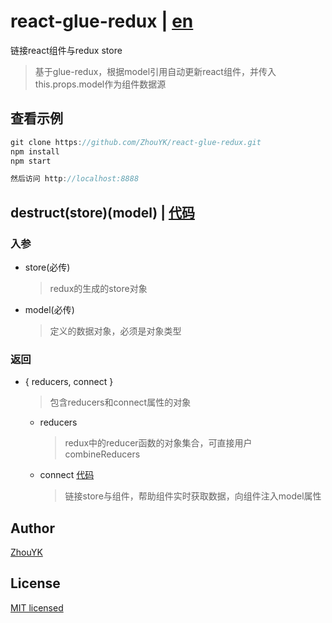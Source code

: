 # react-glue-redux | [en](https://github.com/ZhouYK/react-glue-redux/blob/master/en)

链接react组件与redux store
> 基于glue-redux，根据model引用自动更新react组件，并传入this.props.model作为组件数据源

## 查看示例
```javascript
git clone https://github.com/ZhouYK/react-glue-redux.git
npm install
npm start

然后访问 http://localhost:8888
```


## destruct(store)(model) | [代码](https://github.com/ZhouYK/react-glue-redux/blob/master/example/configStore.js)

### 入参
- store(必传)
  > redux的生成的store对象
- model(必传)
  > 定义的数据对象，必须是对象类型
  
### 返回
- { reducers, connect }
  > 包含reducers和connect属性的对象
  
   - reducers
      > redux中的reducer函数的对象集合，可直接用户combineReducers
   - connect [代码](https://github.com/ZhouYK/react-glue-redux/blob/master/example/App/UserList.jsx)
      > 链接store与组件，帮助组件实时获取数据，向组件注入model属性


## Author
[ZhouYK](https://github.com/ZhouYK)

## License
[MIT licensed](https://github.com/ZhouYK/react-glue-redux/blob/master/LICENSE) 
